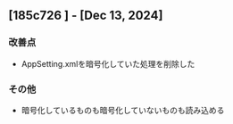 ## [185c726 ] - [Dec 13, 2024]

### 改善点
- AppSetting.xmlを暗号化していた処理を削除した

### その他
- 暗号化しているものも暗号化していないものも読み込める
